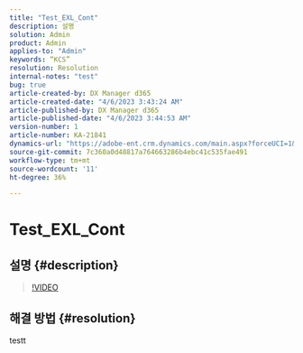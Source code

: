 ```yaml
---
title: "Test_EXL_Cont"
description: 설명
solution: Admin
product: Admin
applies-to: "Admin"
keywords: “KCS”
resolution: Resolution
internal-notes: "test"
bug: true
article-created-by: DX Manager d365
article-created-date: "4/6/2023 3:43:24 AM"
article-published-by: DX Manager d365
article-published-date: "4/6/2023 3:44:53 AM"
version-number: 1
article-number: KA-21841
dynamics-url: "https://adobe-ent.crm.dynamics.com/main.aspx?forceUCI=1&pagetype=entityrecord&etn=knowledgearticle&id=0a751c2d-2dd4-ed11-a7c7-6045bd0065b6"
source-git-commit: 7c360a0d48817a764663286b4ebc41c535fae491
workflow-type: tm+mt
source-wordcount: '11'
ht-degree: 36%

---
```


# Test_EXL_Cont

## 설명 {#description}



>[!VIDEO](https://video.tv.adobe.com/v/18696?quality=9&amp;learn=on)




## 해결 방법 {#resolution}


testt
